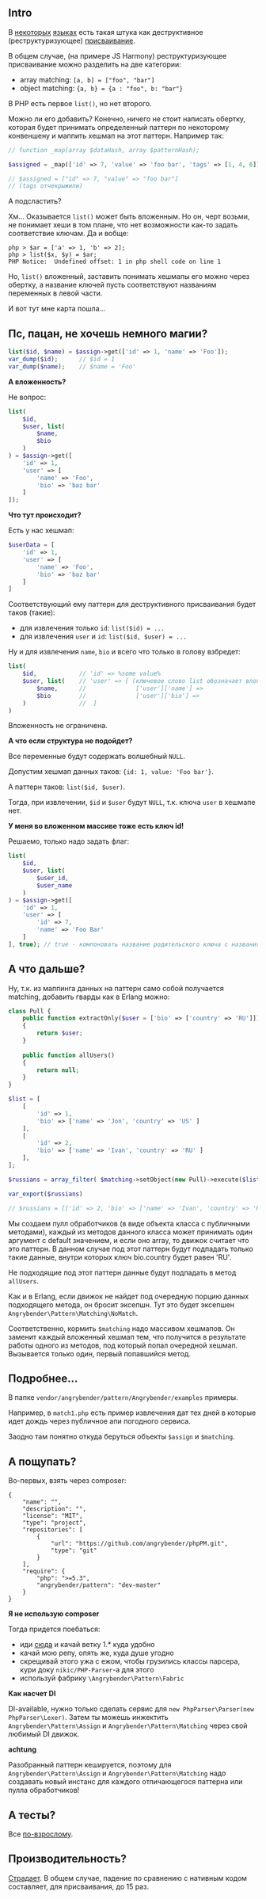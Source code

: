## Intro

В [некоторых](http://coffeescript.org/) [языках](http://es6-features.org/#ObjectMatchingShorthandNotation) есть такая штука как деструктивное (реструктуризующее) [присваивание](http://nl3.php.net/manual/en/function.list.php).

В общем случае, (на примере JS Harmony) реструктуризующее присваивание можно разделить на две категории:

- array matching: `[a, b] = ["foo", "bar"]`
- object matching: `{a, b} = {a : "foo", b: "bar"}`

В PHP есть первое `list()`, но нет второго.

Можно ли его добавить? Конечно, ничего не стоит написать обертку, которая будет принимать определенный паттерн по некоторому конвеншену и маппить хешмап на этот паттерн. Например так:

```PHP
// function _map(array $dataHash, array $patternHash);

$assigned = _map(['id' => 7, 'value' => 'foo bar', 'tags' => [1, 4, 6]], ["id" => 0, "value" => ""]);

// $assigned = ["id" => 7, "value" => "foo bar"] 
// (tags отчекрыжили)
```

А подсластить?

Хм... Оказывается `list()` может быть вложенным. Но он, черт возьми, не понимает хеши в том плане, что нет возможности как-то задать соответствие ключам. Да и вобще:

```
php > $ar = ['a' => 1, 'b' => 2];
php > list($x, $y) = $ar;
PHP Notice:  Undefined offset: 1 in php shell code on line 1
```

Но, `list()` вложенный, заставить понимать хешмапы его можно через обертку, а название ключей пусть соответствуют названиям переменных в левой части.

И вот тут мне карта пошла...

## Пс, пацан, не хочешь немного магии?

```PHP
list($id, $name) = $assign->get(['id' => 1, 'name' => 'Foo']);
var_dump($id); 		// $id = 1
var_dump($name); 	// $name = 'Foo'
```

**А вложенность?**

Не вопрос:

```PHP
list(
	$id, 
	$user, list(
		$name,
		$bio
	)
) = $assign->get([
	'id' => 1,
	'user' => [
		'name' => 'Foo',
		'bio' => 'baz bar'
	]
]);
```

**Что тут происходит?**

Есть у нас хешмап:

```PHP
$userData = [
	'id' => 1,
	'user' => [
		'name' => 'Foo',
		'bio' => 'baz bar'
	]
]
```

Соответствующий ему паттерн для деструктивного присваивания будет таков (такие):

- для извлечения только `id`: `list($id) = ...`
- для извлечения `user` и `id`: `list($id, $user) = ...`

Ну и для извлечения `name`, `bio` и всего что только в голову взбредет:

```PHP
list(
	$id, 			// 'id' => %some value%
	$user, list(	// 'user' => [ (ключевое слово list обозначает вложенность хешмапов)
		$name,		// 				['user']['name'] => 
		$bio		// 				['user']['bio'] => 
	)				//	]
)
```

Вложенность не ограничена.

**А что если структура не подойдет?**

Все переменные будут содержать волшебный `NULL`.

Допустим хешмап данных таков: `{id: 1, value: 'Foo bar'}`.

А паттерн таков: `list($id, $user)`.
 
Тогда, при извлечении, `$id` и `$user` будут `NULL`, т.к. ключа `user` в хешмапе нет.

**У меня во вложенном массиве тоже есть ключ id!**

Решаемо, только надо задать флаг:

```PHP
list(
	$id, 
	$user, list(
		$user_id,
		$user_name
	)
) = $assign->get([
	'id' => 1,
	'user' => [
		'id' => 7,
		'name' => 'Foo Bar'
	]
], true); // true - компоновать название родительского ключа с названиями ключей дочернего хешмапа (только до 1 уровня вложенности)
```

## А что дальше?

Ну, т.к. из маппинга данных на паттерн само собой получается matching, добавить гварды как в Erlang можно:

```PHP
class Pull {
	public function extractOnly($user = ['bio' => ['country' => 'RU']])
	{
		return $user;
	}
	
	public function allUsers()
	{
		return null;
	}
}

$list = [
	[
		'id' => 1,
		'bio' => ['name' => 'Jon', 'country' => 'US' ]
	],
	[
		'id' => 2,
		'bio' => ['name' => 'Ivan', 'country' => 'RU' ]
	],
];

$russians = array_filter( $matching->setObject(new Pull)->execute($list) );

var_export($russians)

// $russians = [['id' => 2, 'bio' => ['name' => 'Ivan', 'country' => 'RU']]];
```

Мы создаем пулл обработчиков (в виде объекта класса с публичными методами), каждый из методов данного класса может принимать один аргумент с default значением, и если оно array, то движок считает что это паттерн. В данном случае под этот паттерн будут подпадать только такие данные, внутри которых ключ bio.country будет равен 'RU'.

Не подходящие под этот паттерн данные будут подпадать в метод `allUsers`.

Как и в Erlang, если движок не найдет под очередную порцию данных подходящего метода, он бросит эксепшн. Тут это будет эксепшен `Angrybender\Pattern\Matching\NoMatch`.

Соответственно, кормить `$matching` надо массивом хешмапов. Он заменит каждый вложенный хешмап тем, что получится в результате работы одного из методов, под который попал очередной хешмап. Вызывается только один, первый попавшийся метод.

## Подробнее...

В папке `vendor/angrybender/pattern/Angrybender/examples` примеры. 

Например, в `match1.php` есть пример извлечения дат тех дней в которые идет дождь через публичное апи погодного сервиса.

Заодно там понятно откуда беруться объекты `$assign` и `$matching`.

## А пощупать?

Во-первых, взять через composer:

```JS
{
    "name": "",
    "description": "",
    "license": "MIT",
    "type": "project",
    "repositories": [
        {
            "url": "https://github.com/angrybender/phpPM.git",
            "type": "git"
        }
    ],
    "require": {
        "php": ">=5.3",
        "angrybender/pattern": "dev-master"
    }
}
```

**Я не использую composer**

Тогда придется поебаться:

- иди [сюда](https://github.com/nikic/PHP-Parser) и качай ветку 1.* куда удобно
- качай мою репу, опять же, куда душе угодно
- скрещивай этого ужа с ежом, чтобы грузились классы парсера, кури доку `nikic/PHP-Parser`-а для этого
- используй фабрику `\Angrybender\Pattern\Fabric`

**Как насчет DI**

DI-available, нужно только сделать сервис для `new PhpParser\Parser(new PhpParser\Lexer)`. 
Затем ты можешь инжектить `Angrybender\Pattern\Assign` и `Angrybender\Pattern\Matching` через свой любимый DI движок.

**achtung**

Разобранный паттерн кешируется, поэтому для `Angrybender\Pattern\Assign` и `Angrybender\Pattern\Matching` надо создавать новый инстанс для каждого отличающегося паттерна или пулла обработчиков!

## А тесты?

Все [по-взрослому](https://github.com/angrybender/phpPM/tree/master/tests).

## Производительность?

[Страдает](https://github.com/angrybender/phpPM/tree/master/Angrybender/benchmarks). В общем случае,
падение по сравнению с нативным кодом составляет, для присваивания, до 15 раз.